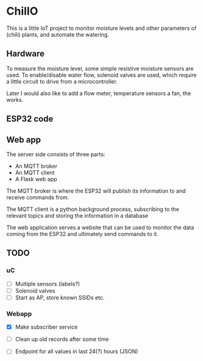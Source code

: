 # ChilIO

This is a little IoT project to monitor moisture levels and other parameters of (chili) plants, and automate the watering.

## Hardware

To measure the moisture level, some simple resistive moisture sensors are used. To enable/disable water flow, solenoid valves are used, which require a little circuit to drive from a microcontroller.

Later I would also like to add a flow meter, temperature sensors a fan, the works.

## ESP32 code

## Web app
The server side consists of three parts:

* An MQTT broker
* An MQTT client
* A Flask web app

The MQTT broker is where the ESP32 will publish its information to and receive commands from.

The MQTT client is a python background process, subscribing to the relevant topics and storing the information in a database

The web application serves a website that can be used to monitor the data coming from the ESP32 and ultimately send commands to it.

## TODO

### uC
- [ ] Multiple sensors (labels?)
- [ ] Solenoid valves
- [ ] Start as AP, store known SSIDs etc.

### Webapp
- [X] Make subscriber service
- [ ] Clean up old records after some time
- [ ] Endpoint for all values in last 24(?) hours (JSON)

